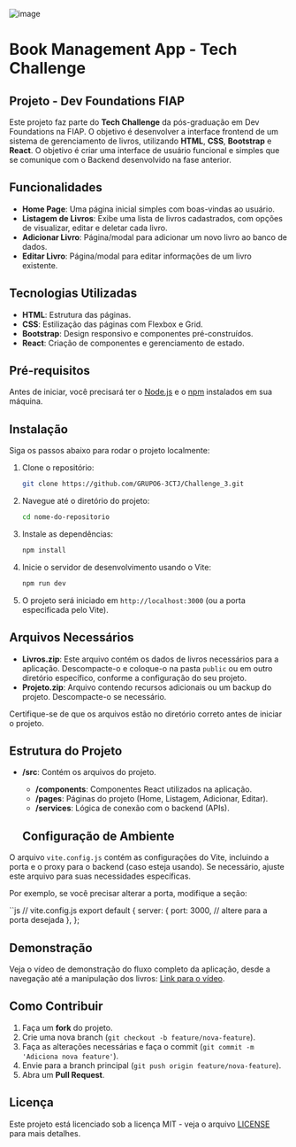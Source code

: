 ![image](https://github.com/user-attachments/assets/2019e514-2296-46ec-92ee-955e073002ee)


# Book Management App - Tech Challenge

## Projeto - Dev Foundations FIAP

Este projeto faz parte do **Tech Challenge** da pós-graduação em Dev Foundations na FIAP. O objetivo é desenvolver a interface frontend de um sistema de gerenciamento de livros, utilizando **HTML**, **CSS**, **Bootstrap** e **React**.
O objetivo é criar uma interface de usuário funcional e simples que se comunique com o Backend desenvolvido na fase anterior.

## Funcionalidades

- **Home Page**: Uma página inicial simples com boas-vindas ao usuário.
- **Listagem de Livros**: Exibe uma lista de livros cadastrados, com opções de visualizar, editar e deletar cada livro.
- **Adicionar Livro**: Página/modal para adicionar um novo livro ao banco de dados.
- **Editar Livro**: Página/modal para editar informações de um livro existente.

## Tecnologias Utilizadas

- **HTML**: Estrutura das páginas.
- **CSS**: Estilização das páginas com Flexbox e Grid.
- **Bootstrap**: Design responsivo e componentes pré-construídos.
- **React**: Criação de componentes e gerenciamento de estado.

## Pré-requisitos

Antes de iniciar, você precisará ter o [Node.js](https://nodejs.org/) e o [npm](https://www.npmjs.com/) instalados em sua máquina.

## Instalação

Siga os passos abaixo para rodar o projeto localmente:

1. Clone o repositório:
    ```bash
    git clone https://github.com/GRUPO6-3CTJ/Challenge_3.git
    ```

2. Navegue até o diretório do projeto:
    ```bash
    cd nome-do-repositorio
    ```

3. Instale as dependências:
    ```bash
    npm install
    ```

4. Inicie o servidor de desenvolvimento usando o Vite:
    ```bash
    npm run dev
    ```

5. O projeto será iniciado em `http://localhost:3000` (ou a porta especificada pelo Vite).

## Arquivos Necessários

- **Livros.zip**: Este arquivo contém os dados de livros necessários para a aplicação. Descompacte-o e coloque-o na pasta `public` ou em outro diretório específico, conforme a configuração do seu projeto.
- **Projeto.zip**: Arquivo contendo recursos adicionais ou um backup do projeto. Descompacte-o se necessário.

Certifique-se de que os arquivos estão no diretório correto antes de iniciar o projeto.



## Estrutura do Projeto

- **/src**: Contém os arquivos do projeto.
  - **/components**: Componentes React utilizados na aplicação.
  - **/pages**: Páginas do projeto (Home, Listagem, Adicionar, Editar).
  - **/services**: Lógica de conexão com o backend (APIs).

  ## Configuração de Ambiente

O arquivo `vite.config.js` contém as configurações do Vite, incluindo a porta e o proxy para o backend (caso esteja usando). Se necessário, ajuste este arquivo para suas necessidades específicas.

Por exemplo, se você precisar alterar a porta, modifique a seção:

``js
// vite.config.js
export default {
  server: {
    port: 3000, // altere para a porta desejada
  },
};


## Demonstração

Veja o vídeo de demonstração do fluxo completo da aplicação, desde a navegação até a manipulação dos livros: [Link para o vídeo](https://www.youtube.com).

## Como Contribuir

1. Faça um **fork** do projeto.
2. Crie uma nova branch (`git checkout -b feature/nova-feature`).
3. Faça as alterações necessárias e faça o commit (`git commit -m 'Adiciona nova feature'`).
4. Envie para a branch principal (`git push origin feature/nova-feature`).
5. Abra um **Pull Request**.

## Licença

Este projeto está licenciado sob a licença MIT - veja o arquivo [LICENSE](LICENSE) para mais detalhes.
